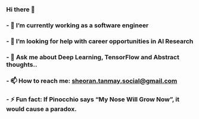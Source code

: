 ### Hi there 👋
### - 👯 I’m currently working as a software engineer
### - 🤔 I’m looking for help with career opportunities in AI Research
### - 💬 Ask me about Deep Learning, TensorFlow and Abstract thoughts..
### - 📫 How to reach me: sheoran.tanmay.social@gmail.com
### - ⚡ Fun fact: If Pinocchio says “My Nose Will Grow Now”, it would cause a paradox.

<!--
**tanmaysheoran/tanmaysheoran** is a ✨ _special_ ✨ repository because its `README.md` (this file) appears on your GitHub profile.

Here are some ideas to get you started:

- 🔭 I’m currently working on 
 - 😄 Pronouns: ...
-->
